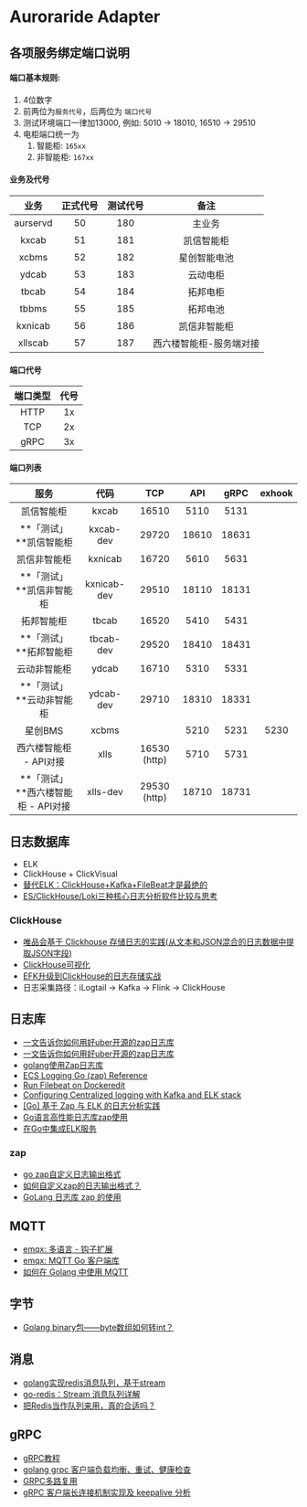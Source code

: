 # Auroraride Adapter



## 各项服务绑定端口说明



#### 端口基本规则: 

1. 4位数字
2. 前两位为`服务代号`，后两位为  `端口代号`
3. 测试环境端口一律加13000, 例如: 5010 -> 18010, 16510 -> 29510
4. 电柜端口统一为
   1. 智能柜: `165xx`
   2. 非智能柜: `167xx`




#### 业务及代号

|   业务   | 正式代号 | 测试代号 |          备注           |
| :------: | :------: | :------: | :---------------------: |
| aurservd |    50    |   180    |         主业务          |
|  kxcab   |    51    |   181    |       凯信智能柜        |
|  xcbms   |    52    |   182    |      星创智能电池       |
|  ydcab   |    53    |   183    |        云动电柜         |
|  tbcab   |    54    |   184    |        拓邦电柜         |
|  tbbms   |    55    |   185    |        拓邦电池         |
| kxnicab  |    56    |   186    |      凯信非智能柜       |
| xllscab  |    57    |   187    | 西六楼智能柜-服务端对接 |



#### 端口代号

| 端口类型 | 代号 |
| :------: | :--: |
|   HTTP   |  1x  |
|   TCP    |  2x  |
|   gRPC   |  3x  |



#### 端口列表

|                服务                |    代码     |     TCP      |  API  | gRPC  | exhook |
| :--------------------------------: | :---------: | :----------: | :---: | :---: | :----: |
|             凯信智能柜             |    kxcab    |    16510     | 5110  | 5131  |        |
|       **「测试」**凯信智能柜       |  kxcab-dev  |    29720     | 18610 | 18631 |        |
|            凯信非智能柜            |   kxnicab   |    16720     | 5610  | 5631  |        |
|      **「测试」**凯信非智能柜      | kxnicab-dev |    29510     | 18110 | 18131 |        |
|             拓邦智能柜             |    tbcab    |    16520     | 5410  | 5431  |        |
|       **「测试」**拓邦智能柜       |  tbcab-dev  |    29520     | 18410 | 18431 |        |
|            云动非智能柜            |    ydcab    |    16710     | 5310  | 5331  |        |
|      **「测试」**云动非智能柜      |  ydcab-dev  |    29710     | 18310 | 18331 |        |
|              星创BMS               |    xcbms    |              | 5210  | 5231  |  5230  |
|       西六楼智能柜 - API对接       |    xlls     | 16530 (http) | 5710  | 5731  |        |
| **「测试」**西六楼智能柜 - API对接 |  xlls-dev   | 29530 (http) | 18710 | 18731 |        |





## 日志数据库

- ELK
- ClickHouse + ClickVisual
- [替代ELK：ClickHouse+Kafka+FileBeat才是最绝的](https://dbaplus.cn/news-160-4753-1.html)
- [ES/ClickHouse/Loki三种核心日志分析软件比较与思考](https://www.modb.pro/db/391519)




### ClickHouse
- [唯品会基于 Clickhouse 存储日志的实践(从文本和JSON混合的日志数据中提取JSON字段)](https://blog.csdn.net/wypblog/article/details/125056897)
- [ClickHouse可视化](https://zhuanlan.zhihu.com/p/355043330)
- [EFK升级到ClickHouse的日志存储实战](https://blog.csdn.net/u011487470/article/details/125095610)
- 日志采集路径：iLogtail -> Kafka -> Flink -> ClickHouse



## 日志库

- [一文告诉你如何用好uber开源的zap日志库](https://tonybai.com/2021/07/14/uber-zap-advanced-usage/)
- [一文告诉你如何用好uber开源的zap日志库](https://mp.weixin.qq.com/s?__biz=MzIyNzM0MDk0Mg%3D%3D&chksm=e863f0fadf1479ec6a0138cede9923f44ca158a5e3dcab3d22de56deb6eca56bb0fd9db2e367&idx=1&mid=2247489307&scene=21&sn=0fd725e4be08b40d1e73e53600433910)
- [golang使用Zap日志库](https://zhuanlan.zhihu.com/p/371547318)
- [ECS Logging Go (zap) Reference](https://www.elastic.co/guide/en/ecs-logging/go-zap/current/setup.html)
- [Run Filebeat on Dockeredit](https://www.elastic.co/guide/en/beats/filebeat/master/running-on-docker.html)
- [Configuring Centralized logging with Kafka and ELK stack](https://2much2learn.com/centralized-logging-with-kafka-and-elk-stack/)
- [[Go] 基于 Zap 与 ELK 的日志分析实践](https://juejin.cn/post/6844904039793033223)
- [Go语言高性能日志库zap使用](https://huangzhongde.cn/post/Golang/2020-03-07-golang_logger_zap/)
- [在Go中集成ELK服务](https://jasonkayzk.github.io/2021/05/16/%E5%9C%A8Go%E4%B8%AD%E9%9B%86%E6%88%90ELK%E6%9C%8D%E5%8A%A1/)



### zap

- [go zap自定义日志输出格式](https://www.jianshu.com/p/fc90ea603ef2)
- [如何自定义zap的日志输出格式？](https://cloud.tencent.com/developer/article/1811437)
- [GoLang 日志库 zap 的使用](https://cloud.tencent.com/developer/article/1645126)



## MQTT

- [emqx: 多语言 - 钩子扩展](https://www.emqx.io/docs/zh/v5.0/advanced/lang-exhook.html)
- [emqx: MQTT Go 客户端库](https://www.emqx.io/docs/zh/v5.0/development/go.html)
- [如何在 Golang 中使用 MQTT](https://www.emqx.com/zh/blog/how-to-use-mqtt-in-golang)



## 字节

- [Golang binary包——byte数组如何转int？](https://studygolang.com/articles/1122)



## 消息

- [golang实现redis消息队列，基于stream](https://www.hengyumo.cn/momoblog/detail/202205020949382)
- [go-redis：Stream 消息队列详解](https://www.daixiaohou.com/293.html)
- [把Redis当作队列来用，真的合适吗？](http://kaito-kidd.com/2021/04/19/can-redis-be-used-as-a-queue/)



## gRPC

- [gRPC教程](https://www.liwenzhou.com/posts/Go/gRPC/)
- [golang grpc 客户端负载均衡、重试、健康检查](https://yangxikun.com/golang/2019/10/19/golang-grpc-client-side-lb.html)
- [GRPC多路复用](https://overstarry.vip/posts/grpc%E5%A4%9A%E8%B7%AF%E5%A4%8D%E7%94%A8/)
- [gRPC 客户端长连接机制实现及 keepalive 分析](https://pandaychen.github.io/2020/09/01/GRPC-CLIENT-CONN-LASTING/)